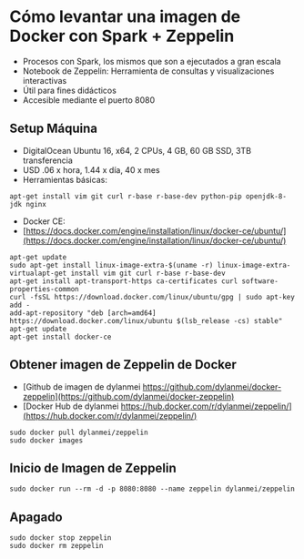 

# Cómo levantar una imagen de Docker con Spark + Zeppelin

- Procesos con Spark, los mismos que son a ejecutados a gran escala
- Notebook de Zeppelin: Herramienta de consultas y visualizaciones interactivas
- Útil para fines didácticos
- Accesible mediante el puerto 8080

## Setup Máquina

- DigitalOcean Ubuntu 16, x64, 2 CPUs, 4 GB, 60 GB SSD, 3TB transferencia
- USD .06 x hora, 1.44 x día, 40 x mes
- Herramientas básicas:
```
apt-get install vim git curl r-base r-base-dev python-pip openjdk-8-jdk nginx
```

- Docker  CE:
- [https://docs.docker.com/engine/installation/linux/docker-ce/ubuntu/](https://docs.docker.com/engine/installation/linux/docker-ce/ubuntu/)

```
apt-get update
sudo apt-get install linux-image-extra-$(uname -r) linux-image-extra-virtualapt-get install vim git curl r-base r-base-dev
apt-get install apt-transport-https ca-certificates curl software-properties-common
curl -fsSL https://download.docker.com/linux/ubuntu/gpg | sudo apt-key add -
add-apt-repository "deb [arch=amd64] https://download.docker.com/linux/ubuntu $(lsb_release -cs) stable"
apt-get update
apt-get install docker-ce
```

## Obtener imagen de Zeppelin de Docker
- [Github de imagen de dylanmei https://github.com/dylanmei/docker-zeppelin](https://github.com/dylanmei/docker-zeppelin)
- [Docker Hub de dylanmei https://hub.docker.com/r/dylanmei/zeppelin/](https://hub.docker.com/r/dylanmei/zeppelin/)

```
sudo docker pull dylanmei/zeppelin
sudo docker images
```

## Inicio de Imagen de Zeppelin

```
sudo docker run --rm -d -p 8080:8080 --name zeppelin dylanmei/zeppelin
```

## Apagado

```
sudo docker stop zeppelin
sudo docker rm zeppelin
```




